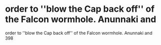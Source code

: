 # order to ''blow the Cap back off'' of the Falcon wormhole. Anunnaki and

order to ''blow the Cap back off'' of the Falcon wormhole. Anunnaki and
398